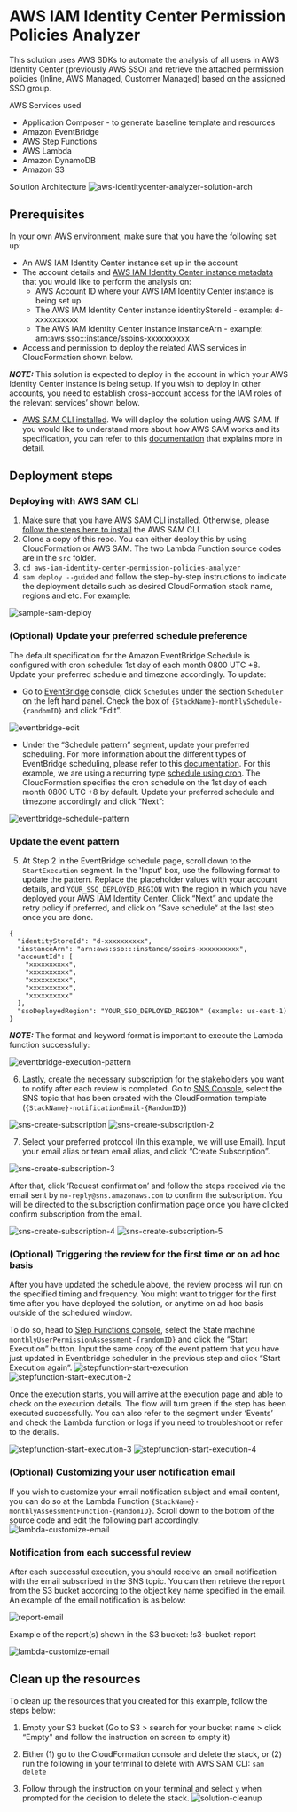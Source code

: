 # AWS IAM Identity Center Permission Policies Analyzer

This solution uses AWS SDKs to automate the analysis of all users in AWS Identity Center (previously AWS SSO) and retrieve the attached permission policies (Inline, AWS Managed, Customer Managed) based on the assigned SSO group.

AWS Services used
- Application Composer - to generate baseline template and resources
- Amazon EventBridge
- AWS Step Functions
- AWS Lambda
- Amazon DynamoDB
- Amazon S3

Solution Architecture
![aws-identitycenter-analyzer-solution-arch](/static/images/aws-identitycenter-iam-analyzer.jpg)

## Prerequisites
In your own AWS environment, make sure that you have the following set up:

* An AWS IAM Identity Center instance set up in the account
* The account details and [AWS IAM Identity Center instance metadata](https://docs.aws.amazon.com/singlesignon/latest/APIReference/API_InstanceMetadata.html) that you would like to perform the analysis on:
    * AWS Account ID where your AWS IAM Identity Center instance is being set up
    * The AWS IAM Identity Center instance identityStoreId - example: d-xxxxxxxxxx
    * The AWS IAM Identity Center instance instanceArn -  example: arn:aws:sso:::instance/ssoins-xxxxxxxxxx
* Access and permission to deploy the related AWS services in CloudFormation shown below.

**_NOTE:_** This solution is expected to deploy in the account in which your AWS Identity Center instance is being setup. If you wish to deploy in other accounts, you need to establish cross-account access for the IAM roles of the relevant services’ shown below.

* [AWS SAM CLI installed](https://docs.aws.amazon.com/serverless-application-model/latest/developerguide/install-sam-cli.html). We will deploy the solution using AWS SAM. If you would like to understand more about how AWS SAM works and its specification, you can refer to this [documentation](https://docs.aws.amazon.com/serverless-application-model/latest/developerguide/sam-specification.html) that explains more in detail.

## Deployment steps
### Deploying with AWS SAM CLI
1. Make sure that you have AWS SAM CLI installed. Otherwise, please [follow the steps here to install](https://docs.aws.amazon.com/serverless-application-model/latest/developerguide/install-sam-cli.html) the AWS SAM CLI.
2. Clone a copy of this repo. You can either deploy this by using CloudFormation or AWS SAM. The two Lambda Function source codes are in the `src` folder.
3. `cd aws-iam-identity-center-permission-policies-analyzer`
4. `sam deploy --guided` and follow the step-by-step instructions to indicate the deployment details such as desired CloudFormation stack name, regions and etc. For example:

![sample-sam-deploy](/static/images/sample-sam-deploy.jpg)

### (Optional) Update your preferred schedule preference
The default specification for the Amazon EventBridge Schedule is configured with cron schedule: 1st day of each month 0800 UTC +8. Update your preferred schedule and timezone accordingly. To update:
- Go to [EventBridge](https://console.aws.amazon.com/events/home) console, click `Schedules` under the section `Scheduler` on the left hand panel. Check the box of `{StackName}-monthlySchedule-{randomID}` and click “Edit”.

![eventbridge-edit](/static/images/eventbridge-edit.jpg)

- Under the “Schedule pattern” segment, update your preferred scheduling. For more information about the different types of EventBridge scheduling, please refer to this [documentation](https://docs.aws.amazon.com/scheduler/latest/UserGuide/schedule-types.html). For this example, we are using a recurring type [schedule using cron](https://docs.aws.amazon.com/scheduler/latest/UserGuide/schedule-types.html#cron-based). The CloudFormation specifies the cron schedule on the 1st day of each month 0800 UTC +8 by default. Update your preferred schedule and timezone accordingly and click “Next”:

![eventbridge-schedule-pattern](static/images/eventbridge-schedule-pattern.jpg)

### Update the event pattern
5. At Step 2 in the EventBridge schedule page, scroll down to the `StartExecution` segment. In the 'Input' box, use the following format to update the pattern. Replace the placeholder values with your account details, and `YOUR_SSO_DEPLOYED_REGION` with the region in which you have deployed your AWS IAM Identity Center. Click “Next” and update the retry policy if preferred, and click on ”Save schedule“ at the last step once you are done.

```
{
  "identityStoreId": "d-xxxxxxxxxx",
  "instanceArn": "arn:aws:sso:::instance/ssoins-xxxxxxxxxx",
  "accountId": [
    "xxxxxxxxxx",
    "xxxxxxxxxx",
    "xxxxxxxxxx",
    "xxxxxxxxxx",
    "xxxxxxxxxx"
  ],
  "ssoDeployedRegion": "YOUR_SSO_DEPLOYED_REGION" (example: us-east-1)
}
```
**_NOTE:_** The format and keyword format is important to execute the Lambda function successfully:

![eventbridge-execution-pattern](static/images/eventbridge-execution-pattern.jpg)

6. Lastly, create the necessary subscription for the stakeholders you want to notify after each review is completed. Go to [SNS Console](https://console.aws.amazon.com/sns/v3/home#/topics), select the SNS topic that has been created with the CloudFormation template (`{StackName}-notificationEmail-{RandomID}`)

![sns-create-subscription](static/images/sns-create-subscription.jpg)
![sns-create-subscription-2](static/images/sns-create-subscription-2.jpg)

7. Select your preferred protocol (In this example, we will use Email). Input your email alias or team email alias, and click “Create Subscription”.

![sns-create-subscription-3](static/images/sns-create-subscription-3.jpg)

After that, click ‘Request confirmation’ and follow the steps received via the email sent by `no-reply@sns.amazonaws.com` to confirm the subscription. You will be directed to the subscription confirmation page once you have clicked confirm subscription from the email.

![sns-create-subscription-4](static/images/sns-create-subscription-4.jpg)
![sns-create-subscription-5](static/images/sns-create-subscription-5.jpg)

### (Optional) Triggering the review for the first time or on ad hoc basis
After you have updated the schedule above, the review process will run on the specified timing and frequency. You might want to trigger for the first time after you have deployed the solution, or anytime on ad hoc basis outside of the scheduled window. 

To do so, head to [Step Functions console](https://console.aws.amazon.com/states/home?#/statemachines), select the State machine `monthlyUserPermissionAssessment-{randomID}` and click the “Start Execution” button. Input the same copy of the event pattern that you have just updated in Eventbridge scheduler in the previous step and click “Start Execution again”.
![stepfunction-start-execution](static/images/stepfunction-start-execution.jpg)
![stepfunction-start-execution-2](static/images/stepfunction-start-execution-2.jpg)

Once the execution starts, you will arrive at the execution page and able to check on the execution details. The flow will turn green if the step has been executed successfully. You can also refer to the segment under ‘Events’ and check the Lambda function or logs if you need to troubleshoot or refer to the details.

![stepfunction-start-execution-3](static/images/stepfunction-start-execution-3.jpg)
![stepfunction-start-execution-4](static/images/stepfunction-start-execution-4.jpg)

### (Optional) Customizing your user notification email
If you wish to customize your email notification subject and email content, you can do so at the Lambda Function `{StackName}-monthlyAssessmentFunction-{RandomID}`. Scroll down to the bottom of the source code and edit the following part accordingly:
![lambda-customize-email](static/images/lambda-customize-email.jpg)

### Notification from each successful review
After each successful execution, you should receive an email notification with the email subscribed in the SNS topic. You can then retrieve the report from the S3 bucket according to the object key name specified in the email. An example of the email notification is as below:

![report-email](static/images/report-email.jpg)

Example of the report(s) shown in the S3 bucket:
!s3-bucket-report[](static/images/s3-bucket-report.jpg)

![lambda-customize-email](static/images/lambda-customize-email.jpg)

## Clean up the resources
To clean up the resources that you created for this example, follow the steps below:

1. Empty your S3 bucket (Go to S3 > search for your bucket name > click “Empty" and follow the instruction on screen to empty it)
2. Either (1) go to the CloudFormation console and delete the stack, or (2) run the following in your terminal to delete with AWS SAM CLI:
`sam delete`

3. Follow through the instruction on your terminal and select `y` when prompted for the decision to delete the stack.
![solution-cleanup](static/images/solution-cleanup.jpg)